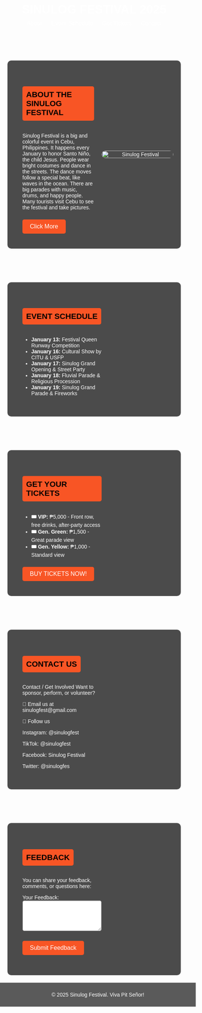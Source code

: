 <!DOCTYPE html>
<html lang="en">
<head>
  <meta charset="UTF-8" />
  <meta name="viewport" content="width=device-width, initial-scale=1.0"/>
  <title>Sinulog Festival 2025</title>
  <link href="https://fonts.googleapis.com/css2?family=Archivo+Black&family=Fjalla+One&family=Poppins:wght@600&display=swap" rel="stylesheet"/>
  <style>
    body {
      font-family: 'Poppins', sans-serif;
      margin: 0;
      padding: 0;
      text-align: center;
      background: url('https://cdn.techinasia.com/wp-content/uploads/2014/01/Sinulog-720x358.png') no-repeat center center fixed;
      background-size: cover;
      color: white;
    }

    header {
      background-color: rgba(248, 85, 37, 0.9);
      padding: 10px 0;
      position: fixed;
      top: 0;
      width: 100%;
      z-index: 1000;
    }

    header h1 {
      font-family: 'Archivo Black', sans-serif;
      font-size: 2rem;
      margin: 10px 0;
    }

    nav a {
      color: white;
      text-decoration: none;
      margin: 0 10px;
      font-size: 1rem;
    }

    .container {
      display: flex;
      align-items: center;
      justify-content: space-between;
      background-color: rgba(0, 0, 0, 0.7);
      margin: 90px 20px 20px;
      padding: 20px;
      border-radius: 10px;
    }

    .text {
      width: 50%;
      text-align: left;
      padding: 20px;
    }

    .image {
      width: 50%;
    }

    .image img {
      width: 100%;
      border-radius: 10px;
    }

    .btn {
      display: inline-block;
      padding: 10px 20px;
      background-color: #F85525;
      color: white;
      text-decoration: none;
      border-radius: 5px;
      margin-top: 10px;
      cursor: pointer;
      border: none;
      font-size: 1rem;
    }

    .btn:hover {
      background-color: #d94a1f;
    }

    footer {
      background-color: rgba(51, 51, 51, 0.8);
      color: white;
      padding: 10px;
      width: 100%;
    }

    h2 {
      background-color: #F85525;
      padding: 10px;
      border-radius: 5px;
      display: inline-block;
      font-family: 'Fjalla One', sans-serif;
      color: black;
    }

    .modal {
      display: none;
      position: fixed;
      z-index: 2000;
      left: 0;
      top: 0;
      width: 100%;
      height: 100%;
      background-color: rgba(0, 0, 0, 0.6);
      justify-content: center;
      align-items: center;
    }

    .modal-content {
      background-color: white;
      padding: 20px;
      border-radius: 10px;
      text-align: center;
      width: 80%;
      max-width: 500px;
      color: black;
      position: relative;
    }

    .close {
      color: red;
      font-size: 24px;
      font-weight: bold;
      position: absolute;
      right: 15px;
      top: 10px;
      cursor: pointer;
    }

    @media (max-width: 768px) {
      .container {
        flex-direction: column;
      }

      .text, .image {
        width: 100%;
        text-align: center;
      }
    }
  </style>
</head>
<body>

  <header>
    <h1>SINULOG FESTIVAL 2025</h1>
    <nav>
      <a href="#about">About</a>
      <a href="#schedule">Event Schedule</a>
      <a href="#tickets">Get Tickets</a>
      <a href="#contact">Contact</a>
    </nav>
  </header>

  <!-- ABOUT -->
  <section id="about" class="container">
    <div class="text">
      <h2>ABOUT THE SINULOG FESTIVAL</h2>
      <p>Sinulog Festival is a big and colorful event in Cebu, Philippines. It happens every January to honor Santo Niño, the child Jesus. People wear bright costumes and dance in the streets. The dance moves follow a special beat, like waves in the ocean. There are big parades with music, drums, and happy people. Many tourists visit Cebu to see the festival and take pictures.</p>
      <button class="btn" onclick="window.location.href='about.html'">Click More</button>
    </div>
    <div class="image">
      <img src="https://media.assettype.com/tribune%2F2024-01%2F0cb7e09d-1358-4556-b312-c69dd53d99b1%2Fviber_image_2024_01_19_22_21_52_042.jpg" alt="Sinulog Festival"/>
    </div>
  </section>

  <!-- SCHEDULE -->
  <section id="schedule" class="container">
    <div class="text">
      <h2>EVENT SCHEDULE</h2>
      <ul>
        <li style="cursor: pointer;" onclick="openEventDetails('event1')"><strong>January 13:</strong> Festival Queen Runway Competition</li>
        <li style="cursor: pointer;" onclick="openEventDetails('event2')"><strong>January 16:</strong> Cultural Show by CITU & USFP</li>
        <li style="cursor: pointer;" onclick="openEventDetails('event3')"><strong>January 17:</strong> Sinulog Grand Opening & Street Party</li>
        <li style="cursor: pointer;" onclick="openEventDetails('event4')"><strong>January 18:</strong> Fluvial Parade & Religious Procession</li>
        <li style="cursor: pointer;" onclick="openEventDetails('event5')"><strong>January 19:</strong> Sinulog Grand Parade & Fireworks</li>
      </ul>
    </div>
  </section>

  <!-- TICKETS -->
  <section id="tickets" class="container">
    <div class="text">
      <h2>GET YOUR TICKETS</h2>
      <ul>
        <li><strong>🎟️ VIP:</strong> ₱5,000 - Front row, free drinks, after-party access</li>
        <li><strong>🎟️ Gen. Green:</strong> ₱1,500 - Great parade view</li>
        <li><strong>🎟️ Gen. Yellow:</strong> ₱1,000 - Standard view</li>
      </ul>
      <button class="btn" onclick="openModal('ticketModal')">BUY TICKETS NOW!</button>
    </div>
  </section>

  <!-- CONTACT -->
  <section id="contact" class="container">
    <div class="text">
      <h2>CONTACT US</h2>
      <p>Contact / Get Involved
        Want to sponsor, perform, or volunteer?</p>
      <p> 📧 Email us at sinulogfest@gmail.com</p>
      <p>📱 Follow us</p>
      <p>Instagram: @sinulogfest</p>
      <p>TikTok: @sinulogfest </p>
      <p>Facebook: Sinulog Festival</p>
      <p>Twitter: @sinulogfes</p>
    </div>
  </section>

  <!-- FEEDBACK -->
  <section class="container">
    <div class="text">
      <h2>FEEDBACK</h2>
      <p>You can share your feedback, comments, or questions here:</p>
      <form id="feedbackForm">
        <label for="userFeedback">Your Feedback:</label><br/>
        <textarea id="userFeedback" rows="4" style="width: 100%; border-radius: 5px; padding: 10px;" required></textarea><br/><br/>
        <button class="btn" type="submit">Submit Feedback</button>
      </form>
    </div>
  </section>

  <footer>
    <p>&copy; 2025 Sinulog Festival. Viva Pit Señor!</p>
  </footer>

  <!-- Event Details Modal -->
  <div id="eventModal" class="modal">
    <div class="modal-content">
      <span class="close" onclick="closeModal('eventModal')">&times;</span>
      <h2 id="eventTitle">Event Details</h2>
      <p id="eventDetails"></p>
    </div>
  </div>

  <!-- Ticket Modal -->
  <div id="ticketModal" class="modal">
    <div class="modal-content">
      <span class="close" onclick="closeModal('ticketModal')">&times;</span>
      <h2>Fill Your Information</h2>
      <form id="ticketForm">
        <label for="name">Name:</label>
        <input type="text" id="name" required/><br/><br/>
        <label for="phone">Phone Number:</label>
        <input type="text" id="phone" required/><br/><br/>
        <label for="email">Email Address:</label>
        <input type="email" id="email" required/><br/><br/>
        <label for="address">Home Address:</label>
        <input type="text" id="address" required/><br/><br/>
        <label for="ticketType">Choose Ticket:</label>
        <select id="ticketType">
          <option value="VIP">VIP - ₱5,000</option>
          <option value="Gen. Green">Gen. Green - ₱1,500</option>
          <option value="Gen. Yellow">Gen. Yellow - ₱1,000</option>
        </select><br/><br/>
        <button class="btn" type="submit">Proceed to Payment</button>
      </form>
    </div>
  </div>

  <script>
    function openModal(id) {
      document.getElementById(id).style.display = 'flex';
    }

    function closeModal(id) {
      document.getElementById(id).style.display = 'none';
    }

    function openEventDetails(eventId) {
      const eventDetails = {
        'event1': { title: 'Festival Queen Runway Competition', details: 'This is the grand opening event with vibrant costumes and a runway show.' },
        'event2': { title: 'Cultural Show by CITU & USFP', details: 'A celebration of Filipino culture with music and dance performances.' },
        'event3': { title: 'Sinulog Grand Opening & Street Party', details: 'Join the street party with parades, dancers, and music.' },
        'event4': { title: 'Fluvial Parade & Religious Procession', details: 'A solemn procession to honor Santo Niño on the waters of Cebu.' },
        'event5': { title: 'Sinulog Grand Parade & Fireworks', details: 'The grand finale with a massive parade and stunning fireworks display.' }
      };

      const event = eventDetails[eventId];
      document.getElementById('eventTitle').textContent = event.title;
      document.getElementById('eventDetails').textContent = event.details;

      openModal('eventModal');
    }

    document.getElementById("ticketForm").addEventListener("submit", function(event) {
      event.preventDefault();
      alert("Thank you! Your ticket has been successfully purchased.");
      closeModal('ticketModal');
    });

    document.getElementById("feedbackForm").addEventListener("submit", function(event) {
      event.preventDefault();
      const feedback = document.getElementById("userFeedback").value;
      if (feedback.trim() !== "") {
        alert("Thank you for your feedback!");
        document.getElementById("userFeedback").value = "";
      }
    });
  </script>

</body>
</html>
